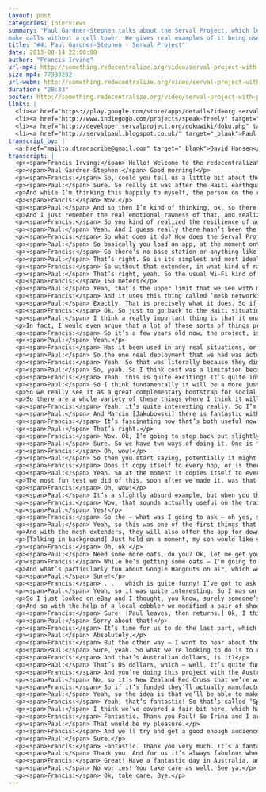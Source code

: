 ```yaml
---
layout: post
categories: interviews
summary: "Paul Gardner-Stephen talks about the Serval Project, which lets mobile phones
make calls without a cell tower. He gives real examples of it being used in disasters today."
title: "#4: Paul Gardner-Stephen - Serval Project"
date: 2013-08-14 22:00:00
author: "Francis Irving"
url-mp4: http://something.redecentralize.org/video/serval-project-with-paul-gardner-stephen.mp4
size-mp4: 77383282
url-webm: http://something.redecentralize.org/video/serval-project-with-paul-gardner-stephen.webm
duration: "28:33"
poster: http://something.redecentralize.org/video/serval-project-with-paul-gardner-stephen.jpg
links: |
  <li><a href="https://play.google.com/store/apps/details?id=org.servalproject&hl=en" target="_blank">Android app</a></li>
  <li><a href="http://www.indiegogo.com/projects/speak-freely" target="_blank">Indiegogo campaign</a></li>
  <li><a href="http://developer.servalproject.org/dokuwiki/doku.php" target="_blank">Serval wiki</a></li>
  <li><a href="http://servalpaul.blogspot.co.uk/" target="_blank">Paul's blog</a></li>
transcript_by: |
  <a href="mailto:dtranscribe@gmail.com" target="_blank">David Hansen</a>
transcript: |
  <p><span>Francis Irving:</span> Hello! Welcome to the redecentralization interviews, and today I’ve got Paul Gardner-Stephen from the Serval Project with me, which is about mesh networking of phone calls. Hello Paul!</p>
  <p><span>Paul Gardner-Stephen:</span> Good morning!</p>
  <p><span>Francis:</span> So, could you tell us a little bit about the Serval Project, where you got the idea from and how it all got going?</p>
  <p><span>Paul:</span> Sure. So really it was after the Haiti earthquake that triggered me to do something. And I still remember sitting in the car, driving to work and hearing about the earthquake. And human coping factors being what they are, I knew that the loss of communications — or even just the impairment of communications — in Haiti would be a real problem for that already strained community there. And so in my mind I was thinking like, oh, they’ll be able to bring in by air and get communications gear in, and get everything back up and running and avoid the descent into lawlessness.</p>
  <p>And while I’m thinking this happily to myself, the person on the radio says, ‘Oh, and the airport has been almost destroyed. There’s one runway which is still actually open. One plane in or out every half an hour.’ And so I’m thinking like, ok, so that coping mechanism is not going to work. So then I thought, well, ok, there’s a highway that goes from the Dominican Republic into Haiti. They’ll be able to truck gear in. It’ll be slower, but they’ll be able to still get it there in that critical one- to three-day timeframe to maintain law and order and really help people. So while I’m thinking this to myself, the person on the radio says, ‘. . . and practically every road in Haiti has been destroyed by the earthquake.’</p>
  <p><span>Francis:</span> Wow.</p>
  <p><span>Paul:</span> And so then I’m kind of thinking, ok, so there’s a harbor in the Dominican Republic. They can load up a container ship. A couple of days cruising around into Port-au-Prince harbor, and it’ll be stretching the timeline a little bit, but they’ll be able to get piles of gear in and really make a big impact to start getting the place back together. And while I was thinking that, the person on the radio said, ‘. . . and the harbor in Port-au-Prince has collapsed!’</p>
  <p>And I just remember the real emotional rawness of that, and realizing that things were going to go very badly for the Haitian people. And unfortunately as history shows, that was indeed the case. I remember hearing from doctors working in the area about militia roadblocks and rape gangs, and just all sorts of really nasty stuff that was going on. So I came to this position that this should never happen again, that whenever a disaster happens people shouldn’t be deprived of communications in a way that lets things descend in this kind of way. And it really led me on a journey over the next couple of months, until I realized that the mobile phones that people carry actually were the solution, that they already had them, that they were already in the disaster zone. They had battery backup. They just needed to be able to be programmed to talk to one another. And really by historical accident that hadn’t happened. And so that’s what we set about doing.</p>
  <p><span>Francis:</span> So you kind of realized the resilience of our world, of our civilization, just isn’t that great.</p>
  <p><span>Paul:</span> Yeah. And I guess really there hasn’t been the commercial imperative to do it, because we’ve been able to make such fantastic, centralized, large enterprise systems. And really I mean, when you look at history, particularly the second half of the 20th century I think will stand out as an aberration where centralized was by far the most efficient way to do things. I mean you look at 3D printing now, and suddenly manufacturing is starting to move away from ‘big is best’. And it will be interesting in 50 years’ time to see that shift.</p>
  <p><span>Francis:</span> So what does it do? How does the Serval Project work?</p>
  <p><span>Paul:</span> So basically you load an app, at the moment onto an Android phone, and it allows the phones to talk directly to one another. And we put a lot of thought into making it being really easy to use, so that all you need to tell our software is your phone number, and your name if you want people to be able to see your name on the network, and then use our app. And you can dial, you can send text messages, you can share files — you can really do all those kinds of things that you expect a mobile phone to do, but in the kind of places where normally only a CB Radio would work. So really it’s a fusion of smartphone and CB radio for the 21st century.</p>
  <p><span>Francis:</span> So there’s no base station or anything like that? It just works directly between the phones?</p>
  <p><span>Paul:</span> That’s right. So in its simplest and most ideal arrangement, that’s how it works. Unfortunately, to get the full function out of the phones, to talk directly to one another, you need to root the Android phones. And of course we know that that’s actually not that viable an option for most people, and so we’ve been working on what we call a ‘Mesh Extender’, which is basically a little, battery-powered, pocket wireless router with an extra-long-distance radio in it so that instead of just Wi-Fi range, we can get, in an urban area you might get a quarter of a mile through buildings; in open country you might get potentially a few miles between units. And the idea is that people will get these things, hopefully before a disaster strikes, but even if they can’t, they’re small and cheap enough that you could overfly an area and drop these in to people.</p>
  <p><span>Francis:</span> So without that extender, in what kind of range can the phones communicate to each other? This is with Wi-Fi, is it?</p>
  <p><span>Paul:</span> That’s right, yeah. So the usual Wi-Fi kind of range. So indoors is going to be 10-15 meters, outdoors is going to be 30-150 meters is what we find with mobile phones typically.</p>
  <p><span>Francis:</span> 150 meters?</p>
  <p><span>Paul:</span> Yeah, that’s the upper limit that we see with mobile phone Wi-Fi.</p>
  <p><span>Francis:</span> And it uses this thing called ‘mesh networking’ as well, does it? — or not? — to route things via other people’s phones?</p>
  <p><span>Paul:</span> Exactly. That is precisely what it does. So if I wanted to ring you and there were a couple of phones in between, the call would potentially be routing through those phones. And the people with those phones in between don’t have to think about that, they don’t have to do anything special. If the mesh software is running on their phone so that they can receive a phone call, then it will actually relay calls for other people as well.</p>
  <p><span>Francis:</span> Ok. So just to go back to the Haiti situation — how would the extra communication, if that kind of system had been available to people, how would that have helped them? How does it. . .</p>
  <p><span>Paul:</span> I think a really important thing is that it enables local communities to stay in contact and ultimately defend themselves. I mean if you think about the terrible example of the rape gangs that were going around, if local communities could alert one another and say, ‘Hey, there are these guys going around doing this,’ well, for a start you can bet that every wife, daughter, and granddaughter would be safely inside when they came by. But you can also bet then that you would have — the local community would be organizing to defend themselves against these groups and say, ‘Hey, get out of here. You’re not doing this!’ Or citizen arrest. Or there’s a variety of options.</p>
  <p>In fact, I would even argue that a lot of these sorts of things probably wouldn’t start to begin with, because people would know that the local community could organize to defend themselves. And the same with the militia roadblocks — if everyone can tell everyone else where the roadblock is, you can avoid it. And so there are those sort of civil defense things. And then beyond that you have just the ability for people to say, ‘Hey, I’ve got water, I’ve got food,’ or ‘I need food and water.’ Or immediately after an earthquake you kind of go like, ok, I’ll get in contact with my family and friends who live nearby. Ok, they’re safe. Cool. I now know that I don’t have to go and find them. I can go and help other people to get rescued. And so really it’s a massive enabler for recovery.</p>
  <p><span>Francis:</span> So it’s a few years old now, the project, isn’t it?</p>
  <p><span>Paul:</span> Yeah.</p>
  <p><span>Francis:</span> Has it been used in any real situations, or are there any interesting stories about people making use of it?</p>
  <p><span>Paul:</span> So the one real deployment that we had was actually in Nigeria. There are some communities living in waterfront places along there that the government wanted to basically bulldoze and redevelop, despite the fact that those people had lived there all their life, for multiple generations. And so they trialled a very early version of our software. And it was really interesting. Despite the fact that we didn’t have mesh extenders at that time, so it really was limited to the Wi-Fi range, it turned out that the people there were able to communicate more often and spend less on their communications than they were before they had the mesh technology. So that was really tremendous. And there’s a report from that <a href="http://developer.servalproject.org/dokuwiki/lib/exe/fetch.php?media=2.25_internewswp17nigeria.r4.pdf" target="_blank">available on the Internet</a>. And there are actually <a href="http://vimeo.com/36185905" target="_blank">a couple</a> of <a href="http://vimeo.com/37591703" target="_blank">videos</a> that they made of their protest against the proposed forced eviction, which was really pleasing to see — that our software had been used to help people to defend themselves, and to be safe, and to be able to keep living where they’d lived for generations.</p>
  <p><span>Francis:</span> Yeah! So that was literally because they didn’t have the money to afford full-on phone calls, or they didn’t have the connectivity, or?</p>
  <p><span>Paul:</span> So, yeah. So I think cost was a limitation because these are fairly poor communities, which of course is part of their vulnerability. And so I believe there was mobile phone coverage in a lot of the places, but their ability to afford to use it, and particularly things — to make a video of an interview with a resident and get that to Amnesty International whom they were working with, was a fairly expensive proposition. So suddenly they were able to film and have it go onto the mesh and get replicated and find its way back to Amnesty and other partners that way.</p>
  <p><span>Francis:</span> Yeah, this is quite exciting! It’s quite interesting, because some of the other people we’ve interviewed so far, the subject of resilience hasn’t really come up, but I think the reasons people seem to want to decentralize things seem to be either to do with privacy, or to do with resilience, or it has to do with fun; just like bringing back interesting things to the world. So how do you think, as we get better again at decentralizing things, and as maybe we create new ways of doing things — based on this, can you describe the world and how it might look in the future, what you think would be good?</p>
  <p><span>Paul:</span> So I think fundamentally it will be a more just world. So I mean, you look at the digital divide, and the tremendously effective big-infrastructure approach to mobile communications and Internet, for example, means that — you know, by global standards we’re both rich white men, and we are extremely privileged, and here we are talking between continents without even — we don’t have to think about whether we can afford to do that, or whether we can do it. And to see at least some of that capability start to bleed through into the people actually who need it most, for whom it can, you know, enable subsistence farmers to contact local markets and get better pricing for their food, and to not have to walk to two or three markets to get fair pricing. And you get into that whole interesting calorie budget problem for these guys. That simply means that they have more food on their table and more that they can sell, and so really from the ground up we see it helping communities leverage. And actually one of the interesting ironies is that it will help them get to the point where cellular service becomes affordable for them and feasible to provide.</p>
  <p>So we really see it as a great complementary bootstrap for social and economic development, as well as a fantastic and affordable insurance policy for when things go wrong, as we’ve seen in Haiti, and even more recently in Japan with the earthquake there, and even in New Zealand with our partners New Zealand Red Cross, following Christchurch and even the scare they had in Wellington a week or two back. Actually they had two — in a fortnight they had a 5-point-something earthquake that was very shallow and nearby, and they also had what they call an Antarctic weather bomb, which is basically a, they call it an extratropical cyclone. So basically it was a really intense low-pressure system that moved up from Antarctica, and they had 200-kilometer-an-hour winds there without actually being in the tropical cyclone or hurricane belt.</p>
  <p>So there are a whole variety of these things where I think it will help. And nomadic communities where it’s just never likely to be feasible to provide them with cellular coverage. So you know, Aboriginal people here in Australia; there are still nomadic tribes in the Arabian Peninsula and throughout Africa and areas of Asia as well, where suddenly these people can use mobile phones like CB radios but have the privacy, have the rich functionality that we’ve come to expect out of modern technology.</p>
  <p><span>Francis:</span> Yeah, it’s quite interesting really. So I’m quite interested in some of the other similar projects, like there’s a project called the <a href="http://opensourceecology.org/gvcs.php" target="_blank">Global Village Construction Set</a>, where they’re making a whole set of open hardware things.</p>
  <p><span>Paul:</span> And Marcin [Jakubowski] there is fantastic with his vision and his persistence and energy in doing that. We certainly see that what we’re creating, I think in the longer term will be one of the pieces of that construction kit, or at least one of the options for communications in that. Really, I mean, what he’s designing is something that, if we were to colonize another planet, you could actually set up a civil society without having to ship everything from tractors to orange juice into the place.</p>
  <p><span>Francis:</span> It’s fascinating how that’s both useful now in countries which are already not in a stable state, and it’s also potentially useful if there is a disease, or a nuclear war, or any of the kinds of disasters that can affect all of us.</p>
  <p><span>Paul:</span> That’s right.</p>
  <p><span>Francis:</span> Wow. Ok, I’m going to step back out slightly, to be more techy for a minute. The mesh networking part — so there’s this part that via Wi-Fi, that at most goes maybe 100 meters, it can route your phone call via other people’s phones. So if lots of people in one area were running the software on a rooted Android phone or you had enough range extenders, it would somehow route the calls, like peer-to-peer, and chain them? So how does that work exactly, that algorithm? And how far can it go, like how flexible and powerful is it?</p>
  <p><span>Paul:</span> Sure. So we have two ways of doing it. One is for real-time communication, so specifically for phone calls, in fact. And at the moment it’s not used for a great deal else. And that can go probably five or ten hops.</p>
  <p><span>Francis:</span> Oh, wow!</p>
  <p><span>Paul:</span> So then you start saying, potentially it might be a few hundreds of meters, upwards to approaching a kilometer or a mile or so. We have the other one which we call Rhizome, which is designed for when the network can’t actually make a real-time link from end to end. And we really love the simplicity of it. Basically a phone says to its neighbors, ‘Hey, I’ve got these things,’ — which ultimately are files with, if you like, a cryptographic envelope around them — and so they compare their lists a bit like trading cards, and they go, ‘Ok, you’ve got that, I’ve got this. Let’s swap a copy of each so we now have both.’ And then they start doing that to their neighbors. And so a file can find its way across, effectively an unbounded distance, and an unbounded number of hops.</p>
  <p><span>Francis:</span> Does it copy itself to every hop, or is there some way it knows like, which direction to go in?</p>
  <p><span>Paul:</span> Yeah. So at the moment it copies itself to every hop, which of course has some scaling problems, but it’s amazing for a smaller community, the effectiveness. And even if you want to get information out to everyone in the community, then suddenly it actually is tremendously useful. We also have a mechanism where, once it’s been delivered, then you actually propagate out a deletion message across the network, and so it deletes itself. And we are looking at having, if you like, directed propagation and other things to improve the efficiency of it, but it turns out to be amazing in the way it works because you have infinite retry on delivery as well. So if the network is chopped up into little pieces because everyone’s too far away, or there’s too much interference, or maybe you’re in an area of unrest and the local militia are trying to jam all the frequencies available, the instant that that impediment to connectivity stops, suddenly the data actually starts getting delivered again, and quite quickly.</p>
  <p>The most fun test we did of this, soon after we made it, was that we actually sent a text message from Magaliesburg in South Africa back to the lab here in Adelaide, where the means of transport was actually by carrying the phone home on an airplane that was already carrying the message. And then when we basically walked into the lab with that phone, the phone the message was addressed to just went, ‘Zzt zzt, you have a new message!’</p>
  <p><span>Francis:</span> Oh, wow!</p>
  <p><span>Paul:</span> It’s a slightly absurd example, but when you think about that with people walking around in rural areas, or in communities that have been damaged by earthquake, just that Brownian motion of people suddenly actually makes it a really effective way to get a lot of data. And because it caches using the SD card on the phone, you know, you can potentially have gigabytes of data being cached on each device. And when we start talking about text messages they’re pretty small. We’ve also actually created the best-of-breed open-source short-message text compressor to further leverage that as well.</p>
  <p><span>Francis:</span> Wow, that sounds actually useful on the train to London as well!</p>
  <p><span>Paul:</span> Yes!</p>
  <p><span>Francis:</span> So the — what was I going to ask — oh yes, so I was going to ask about, if there has been a disaster and you haven’t had the foresight to actually set up the software in advance, is there any mechanism for getting it out to people?</p>
  <p><span>Paul:</span> Yeah, so this was one of the first things that we thought about doing. In fact, in the Serval Mesh software (that people can download and try out the experimental version off Google Play; just search for ‘Serval Mesh’), you’ll find that it actually has a ‘Share’ option, and it can share itself via Bluetooth or Wi-Fi Direct or a variety of other ways, to other phones, so that if only one phone in a disaster zone had it, basically you could actually spread it onto all of the phones. It’s sort of like a positive virus, almost. But of course, it’s polite, it asks you for permission.</p>
  <p>And with the mesh extenders, they will also offer the app for download directly as well. It’s really interesting because this solves what is normally an intractable problem. A disaster by definition is where the infrastructure and local capacity is insufficient to meet the demand caused by the event, and suddenly we can actually deploy software in the disaster zone. And we can actually update it. One of the first things we did on the first trial with New Zealand Red Cross — we were very rapidly developing the software while we were actually out with them in New Zealand. And it was just one of these aha moments — so we’re four days into the exercise, and I’m thinking, I’ve just pushed out the ninth update to our mesh software that has been automatically downloaded and installed by all of the phones on the network, which is amazing!</p>
  <p>[Talking in background] Just hold on a moment, my son would like some oats.</p>
  <p><span>Francis:</span> Oh, ok!</p>
  <p><span>Paul:</span> Need some more oats, do you? Ok, let me get you so more oats. [Paul leaves.]</p>
  <p><span>Francis:</span> While he’s getting some oats — I’m going to have to ask him about the shoe phone. So I’ve heard about the shoe phone, and the Awesome Foundation grant that he got that started all this. I just think that if I didn’t ask about the shoe phone then I bet someone will tell me off or something. There’ll be like, retribution from somewhere! But we’ll see. And then, so after the shoe phone I’m then going to ask about the Indiegogo that he’s got going.</p>
  <p>And what’s particularly fun about Google Hangouts on air, which we’re using to record — this is all I can do is end the broadcast; there’s no pause button. So we’re actually going to have to wait while he sorts the oats out. But that’s good. So yeah, Paul is actually in southern Australia and I’m in Liverpool, so it’s kind of quite fun. It’s morning for him but it’s the middle of the night for me. [Paul returns.] Brilliant! So I’ve just told everyone else what I’m going to ask you next. . .</p>
  <p><span>Paul:</span> Sure!</p>
  <p><span>Francis:</span> . . . which is quite funny! I’ve got to ask you about the shoe phone, because no one would let me not ask you about the shoe phone, so tell me about that part of how it all started, and the Awesome Foundation.</p>
  <p><span>Paul:</span> Yeah, so it was quite interesting. So I was on the committee for a local church camp, and they often have a movie theme that they tie in with the talks and activities on the camp. And so this particular year they decided that they would have a Get Smart-inspired theme. And so, at this meeting I still remember they like all pointed at me and said, ‘You’re an engineer. Make us a shoe phone, a cone of silence, and a phone box that people can talk out the bottom of!’ And I’m like, ‘Yeah, you know, actually I think we can do that!’</p>
  <p>So I just looked on eBay and I thought, you know, surely someone’s made shoe phones and is happily selling them. But it turned out that no one had actually ever made a real working wearable shoe phone. The closest I could find was a basketballer — whose name I can’t remember [Shaquille O'Neal] — in the States, with like, size 83 million shoes that were large enough to basically just embed an entire large mobile phone into. But of course, when you need shoes the size of the planet you also are quite heavy, and so I believe the shoe broke when he tried to walk on it.</p>
  <p>And so with the help of a local cobbler we modified a pair of shoes and embedded the hardware in the bottom, and used it with the kids and young adults on the camp, which was fantastic. I’ll see if I can actually just show you here [moves camera]. So the phone booth we did using a nineteen-inch rack with the door on it, and so — oh, blast, I’ve taken the door off and put it in the shed, [audio skips] got the telephone sign on the door of my rack. And the cone of silence it turns out actually works just as well as the one in the TV show! It is completely impossible to hear what the other person is saying inside, but everyone outside can hear you very well. I suspect, once I discovered that actually, that the gags around that in the TV show were actually based on their real experience of trying to use this thing. [Sound in background] Let me just go and diffuse a minor situation between our three small people.</p>
  <p><span>Francis:</span> Sure! [Paul leaves, then returns.] Ok, I think it’s. . .</p>
  <p><span>Paul:</span> Sorry about that!</p>
  <p><span>Francis:</span> It’s time for us to do the last part, which I — so one of the things that I’ve been thinking about with these interviews and redecentralization is — how can people get involved and help out? And one way is obviously to find the code of any of these projects and fork them and send patches, which I’m sure you would love.</p>
  <p><span>Paul:</span> Absolutely.</p>
  <p><span>Francis:</span> But the other way — I want to hear about the Red Cross and what’s happening with that, and the Indiegogo project that you’ve got on at the moment.</p>
  <p><span>Paul:</span> Sure, yeah. So what we’re looking to do is to raise about $300,000 to make the [audio skips] which are currently a fairly simplistic prototype, and to get that to the point where we can actually say, ‘Here is a design that could actually be manufactured in a more serious way,’ and get these things out into people’s hands. So really finalizing what [audio skips] in those and make something really interesting. So it would be fantastic for anyone to have a look at that and, if you’d like, to contribute, but also absolutely to spread the word as far and wide as you can. You know, the more eyeballs that we can get looking at this, then the easier it is for us to hit that target and make this technology available to those who need it.</p>
  <p><span>Francis:</span> And that’s Australian dollars, is it?</p>
  <p><span>Paul:</span> That’s US dollars, which — well, it’s quite funny. Three months ago they were about the same thing, and the Australian dollar has blessedly dropped in the meantime, which means it will actually be able to do even more for the same amount, which is fantastic.</p>
  <p><span>Francis:</span> And you’re doing this project with the Australian Red Cross — it’s like a specific version of the phone?</p>
  <p><span>Paul:</span> No, so it’s New Zealand Red Cross that we’re working with, and Flinders University where I’m based, and then actually the Serval Project has a not-for-profit incorporated association. And it’s actually that association which is doing the fund raising.</p>
  <p><span>Francis:</span> So if it’s funded they’ll actually manufacture some of these phones and use them in a real situation, or?</p>
  <p><span>Paul:</span> Yeah, so the idea is that we’ll be able to make a nice design and we can get some reasonable number of units manufactured, and we’ll get a whole bunch of those to our partners in New Zealand Red Cross. And they will start looking at using those in real deployments and making that part of their training; starting to be able to make use of the technology.</p>
  <p><span>Francis:</span> Yeah, that’s fantastic! So that’s called ‘Speak Freely’ on Indiegogo. I’ll put the links on the web. Great! Is there anything else you want to mention, or?</p>
  <p><span>Paul:</span> I think we’ve covered a fair bit here, which has been fabulous. I mean, certainly people can have a look at the source code up on GitHub, and we also have a developer wiki that has a whole pile of the technical information about how it works and what some of our plans are, and how some of the security and crypto works, because I know a lot of people find that quite interesting as well. So we can give you the links to put up for those as well.</p>
  <p><span>Francis:</span> Fantastic. Thank you Paul! So Irina and I are thinking about doing an actual podcast where we have little interviews with people with more conversation, so maybe we might ask you to talk again at some point on that.</p>
  <p><span>Paul:</span> That would be my pleasure.</p>
  <p><span>Francis:</span> And we’ll try and get a good enough audience to make that worth your while.</p>
  <p><span>Paul:</span> Sure.</p>
  <p><span>Francis:</span> Fantastic. Thank you very much. It’s a fantastic project. It’s really exciting, seeing it being useful in the world now, immediately. It’s very inspiring.</p>
  <p><span>Paul:</span> Thank you. And for us it’s always fabulous when people take an interest and get excited about what we’re doing, because when you’re in the middle of something there’s that sense of like, ‘Are we really doing the right thing? Is this really helping people?’ And then you get a whole bunch of people, like there was a fantastic reddit page on one of the bits of media we had recently, where we hit the front page of reddit. And you kind of go like, ‘You know, we are doing something that people care about!’ And it is really encouraging and fantastic.</p>
  <p><span>Francis:</span> Great! Have a fantastic day in Australia, and I’ll leave you. . .</p>
  <p><span>Paul:</span> No worries! You take care as well. See ya.</p>
  <p><span>Francis:</span> Ok, take care. Bye.</p>
---
```


